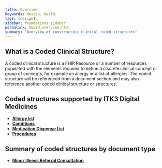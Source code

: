 ```yaml
---
title: Overview
keywords: design, build,
tags: [design]
sidebar: foundations_sidebar
permalink: build_overview.html
summary: "Overview of constructing clinical coded structures"
---
```


## What is a Coded Clinical Structure? ##

A coded clinical structure is a FHIR Resource or a number of resources populated with the elements required to define a discrete clinical concept or group of concepts, for example an allergy or a list of allergies. The coded structure will be referenced from a document section and may also reference another coded clinical structure or structures. 

## Coded structures supported by ITK3 Digital Medicines ##


- **[Allergy list](build_allergy_lists.html)**
- **[Conditions](build_conditions.html)**
- **[Medication Dispense List](build_medication_dispense_list.html)**
- **[Procedures](build_procedures.html)**

## Summary of coded structures by document type ##

- **[Minor Illness Referral Consultation](build_MIRC_document)**

